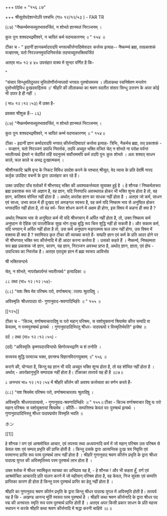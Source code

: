 +++
title = "१५६ ८७"

+++
श्रीसूतोपदेशान्तेऽपि पश्चभिः (गा० १२/१२/५३ ) - FAR TR 

(८७) "नैष्कर्म्यमप्यच्युतभाववर्जितं, न शोभते ज्ञानमलं निरञ्जनम् । 

कुतः पुनः शश्वदभद्रमीश्वरे, न चापितं कर्म यदप्यकारणम् ॥ " १५४ ॥ 

टीका च - " इदानीं ज्ञानकर्मादरादपि भगवत्कीर्त्तनादिष्वेवादरः कर्त्तव्य इत्याह-- नैष्कम्म्यं ब्रह्म, तत्प्रकाशकं यज्ज्ञानम्, यतो निरञ्जनमुपाधिनिवर्त्तकं तदप्यच्युतभक्तिवर्जितं 

अतएव भा० १२ ४ ४० उपसंहार वाक्य में सुन्दर वर्णित है कि- 

" 

"संसार सिन्धुमतिदुस्तर मुत्तितोर्णोर्नान्यप्लवो भगवतः पुरुषोत्तमस्य । लीलाकथा रसनिषेवण मन्तरेण पुसोभवेद्विविध दुःखदवाद्दितव्य ॥' श्रीहरि की लीलाकथा का श्रवण वदतीत संसार सिन्धु उत्तरण के अपर कोई भी उपार है ही नहीं । 

( भा० १२।१२।५३) में उक्त है- 

प्रवक्ता श्रीशुक हैं-- ८६) 

(८७) "नैष्कर्म्यमप्यच्युतभाववर्जितं, न शोभते ज्ञानमलं निरञ्जनम् । 

कुतः पुनः शश्वदभद्रमीश्वरे, न चापितं कर्म्म यदप्यकारणम् ॥ " १५४॥ 

टीका - इदानीं ज्ञान कर्मादरादपि भगवत् कीर्त्तनादिष्वादरं कर्त्तव्य इत्याह- त्रिभिः, नैकर्मच ब्रह्म, तत् प्रकाशकं - - यज्ज्ञानं, यतो निरञ्जनं उपाधि निवर्त्तकं, तदपि अच्युत भक्ति वजितं चेत् न शोभते ना परोक्ष पर्यन्तं भवतीत्यर्थः ईश्वरे न चेदर्पितं तर्हि यदनुत्तमं सर्वोत्तममपि कर्म तदपि पुनः कुतः शोभते । अतः शश्वत् साधन काले, फल काले च अभद्र दुःखात्मकम् । 

श्रीशौनकादि ऋषि वृन्द के निकट विविध उपदेश करने के पश्चात् श्रीसूत, वेद व्यास के प्रति देवर्षि नारद कर्तृक उपदिष्ट वचनों के द्वारा उपसंहार कर रहे हैं। 

उक्त उपदिष्ट पाँच श्लोकों में श्रीभगवद् भक्ति की अवश्यकर्त्तव्यता सुव्यक्त हुई है । हे शौनक ! निष्कर्मतारूप ब्रह्म प्रकाशक रूप जो अज्ञान है, वह ज्ञान, यदि निरुपाधि अवस्थापन्न होकर भी भक्ति शून्य होता है तो, वह ज्ञान, कतिशय शोभित नहीं होता है । अर्थात् अपरोक्ष ज्ञान का साधक नहीं होता है । अतएव जो कर्म, साधन एवं साध्य, उभव काल में ही दुःखद एवं अमङ्गल स्वरूप है, वह कर्म यदि निष्काम भाव से अनुष्ठित होकर भगवदर्पित नहीं होता है, तो वह वर्म- चित्त शोधन करने में अक्षम ही होगा, इस विषय में कहना ही क्या है ? 

अर्थात् निष्काम भाव से अनुष्ठित कर्म भी यदि श्रीभगवान् में अर्पित नहीं होता है, तो, उक्त निष्काम कर्म अनुष्ठान से ऐहिक एवं पारलौकिक सुख भोग तुच्छ बुद्धि रूप चित्त शुद्धि नहीं हो सकती है। और सकाम कर्म, यदि भगवान् में अर्पित नहीं होता है तो, उस कर्म अनुष्ठान मङ्गलमय फल लाभ नहीं होगा, उस विषय में वक्तव्य ही क्या है ? स्वामिपाद कृत टीका की व्याख्या करते हैं- सम्प्रति ज्ञान एवं कर्म के प्रति आदर होने पर भी श्रीभगवत् भक्ति रूप कीर्त्तनादि में ही आदर करना कर्त्तव्य है । उसको कहते हैं । नैष्कर्म्य, निष्कम्र्मता रूप ब्रह्म प्रकाशक जो ज्ञान, कारण, यह ज्ञान, निरञ्जन अवस्था प्राप्त है, अर्थात् ज्ञान, ज्ञाता, एवं ज्ञेय - उपाधित्रय का निवर्त्तक है। अतएव एतादृश ज्ञान में ब्रह्म स्वरूप आविर्भाव 

श्री भक्तिसन्दर्भः 

चेत्, न शोभते, नापरोक्षपर्यन्तं भवतीत्यर्थः" इत्यादिका ॥ 

८८ तथा (भा० १२।१२।५४)- 

(८८) "यशः श्रिय मेव परिश्रमः परो, वर्णाश्रमाच्ारतपः श्रुतादिषु । 

अविस्मृतिः श्रीधरपादप यो- गुणानुवाद-श्रवणादिभिर्हरेः ॥ " १५५ ॥ 

[[१२५]]

टीका च - "किञ्च, वर्णाश्रमाचारादिषु यः परो महान् परिश्रमः, स यशोयुक्तानां श्रियामेव कीत्त सम्पदि वा केवलम्, न परमपुरुषार्थ इत्यर्थः । गुणानुवादादिभिरतु श्रीधर- पादपद्मयो र विस्मृतिर्भवति" इत्येषा ॥ 

दर्द । तथा (भा० १२।१२।५५) - 

(दर्द) "अविस्मृतिः कृष्णपदारविन्दयोः क्षिणोत्यभद्राणि च शं तनोति । 

सत्त्वस्य शुद्धि परमाञ्च भक्त, ज्ञानश्च विज्ञानविरागयुक्तम् ॥” १५६ ॥ 

कराने की, योग्यता है, किन्तु वह ज्ञान भी यदि अच्युत भक्ति शून्य होता है, तो वह शोभित नहीं होता है । अर्थात् - अपरोक्षानुभूति सम्पादक नहीं होता है। टीकाका तात्पर्य यह ही है ॥८७॥ 

८
अनन्तर भा० १२।१२।५४ में श्रीहरि कीर्तन की अवश्य कर्त्तव्यता का वर्णन करते हैं- 

(८८) "यश श्रियमेव परिश्रमः परो, वर्णाश्रमाचारतपः श्रुतादिषु । 

अविस्मृतिः श्रीधरपादपद्मयो, - गुणानुवाद-श्रवणादिभिर्हरेः ॥ " १५५॥ टीका - किञ्च वर्णाश्रमाचार दिषु यः परो महान् परिश्रमः स यशोयुक्तायां श्रियामेव । कीर्ति-- सम्पत्तिश्च केवलं परः पुरुषार्थ इत्यर्थः । गुणानुवादादिभिस्तु श्रीधर पादपद्मयोर विस्मृति भवति ॥ 

ホン 

[[1]]

हे शौनक ! वण एवं आश्रमोचित आचार, एवं तपस्या तथा अध्ययनादि कर्म में जो महान् परिश्रम उस परिश्रम से केवल यशः एवं सम्पत् प्रभृति की प्राप्ति होती है । किन्तु उसके द्वारा आत्यन्तिक दुःख त्रय निवृत्ति एवं परमानन्द प्राप्ति रूप परम पुरुषार्थ लाभ नहीं होता है । श्रीहरि गुणानुवाद श्रवण कीर्त्तन प्रभृति के द्वारा श्रीधर पादपद्म युगल की अविस्मृतिरूप परम पुरुषार्थ लाभ होता है । 

उक्त श्लोक में श्रीधर स्वामिकृत व्याख्या का अभिप्राय यह है, - हे शौनक ! और भी कहता हूँ, वर्ण एवं आश्रमोचित आचारादि प्रति पालन करने में जो महीयान् परिश्रम होता है, वह केवल, निज सुयशः एवं सम्पत्ति प्राप्तिका कारण ही होता है किन्तु परम पुरुषार्थ प्राप्ति का हेतु नहीं होता है । 

श्रीहरि का गुणानुवाद श्रवण कीर्तन प्रभृति के द्वारा किन्तु श्रीधर पादपद्म युगल में अविस्मृति होती है। तात्पर्य यह है कि - अखण्ड आनन्द मूर्ति स्वरूप परम पुरुषार्थ है । श्रीहरि कथा श्रवण कीर्त्तनादि के द्वारा श्रीधर पद पद्म की अनवरतः स्मृति रूप परम पुरुषार्थ प्राप्ति होती है । अतएव अपर किसी प्रकार साधन के प्रति महत्त्व स्थापन न करके श्रीहरि कथा श्रवण कीर्त्तनादि में श्रद्धा करनी चाहिये ॥८॥ 
